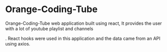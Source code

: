 # Orange-Coding-Tube

Orange-Coding-Tube web application built using react, It provides the user with a lot of  youtube playlist and channels 

. React hooks were used in this application and the data came from an API using axios.

